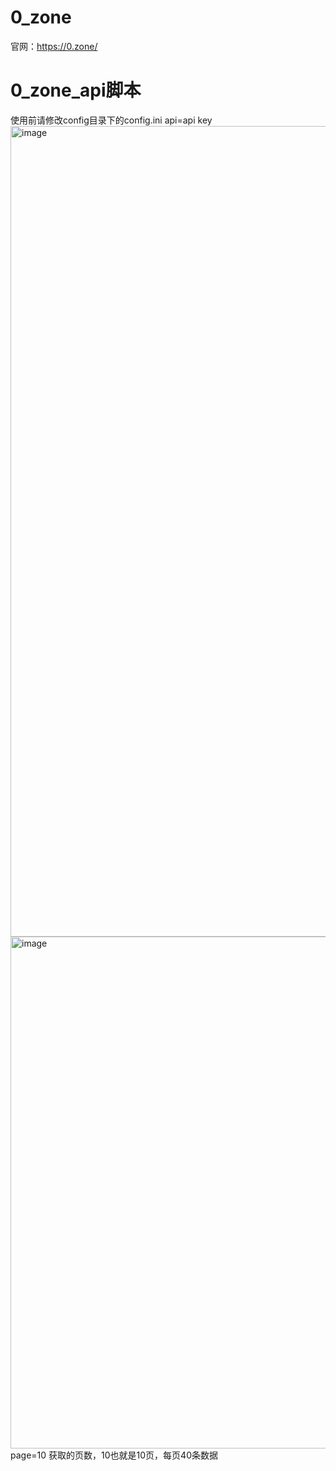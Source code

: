 # 0_zone
官网：https://0.zone/

# 0_zone_api脚本
使用前请修改config目录下的config.ini
api=api key
<img width="1297" alt="image" src="https://user-images.githubusercontent.com/56328995/187831684-4f721409-f16c-4106-adee-6dd1943c51d3.png">
<img width="819" alt="image" src="https://user-images.githubusercontent.com/56328995/187831719-6cd9cb08-3358-461c-8744-4bfbb9c946a2.png">
page=10
获取的页数，10也就是10页，每页40条数据

